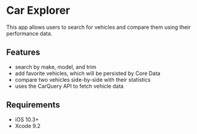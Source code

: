 # Car Explorer
This app allows users to search for vehicles and compare them using their performance data.

## Features
* search by make, model, and trim
* add favorite vehicles, which will be persisted by Core Data
* compare two vehicles side-by-side with their statistics
* uses the CarQuery API to fetch vehicle data

## Requirements
* iOS 10.3+
* Xcode 9.2
